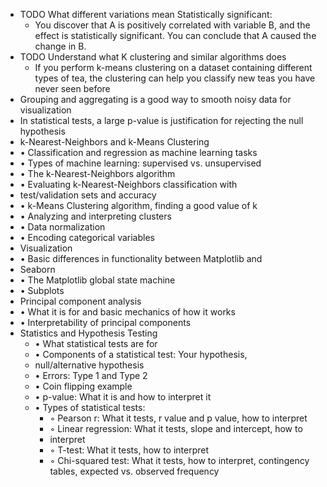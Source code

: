 - TODO What different variations mean Statistically significant:
	- You discover that A is positively correlated with variable B, and the effect is statistically
	  significant. You can conclude that A caused the change in B.
- TODO Understand what K clustering and similar algorithms does
	- If you perform k-means clustering on a dataset containing different types of tea, the clustering can
	  help you classify new teas you have never seen before
- Grouping and aggregating is a good way to smooth noisy data for visualization
- In statistical tests, a large p-value is justification for rejecting the null hypothesis
- k-Nearest-Neighbors and k-Means Clustering
- • Classification and regression as machine learning tasks
- • Types of machine learning: supervised vs. unsupervised
- • The k-Nearest-Neighbors algorithm
- • Evaluating k-Nearest-Neighbors classification with
- test/validation sets and accuracy
- • k-Means Clustering algorithm, finding a good value of k
- • Analyzing and interpreting clusters
- • Data normalization
- • Encoding categorical variables
- Visualization
- • Basic differences in functionality between Matplotlib and
- Seaborn
- • The Matplotlib global state machine
- • Subplots
- Principal component analysis
- • What it is for and basic mechanics of how it works
- • Interpretability of principal components
- Statistics and Hypothesis Testing
	- • What statistical tests are for
	- • Components of a statistical test: Your hypothesis,
	- null/alternative hypothesis
	- • Errors: Type 1 and Type 2
	- • Coin flipping example
	- • p-value: What it is and how to interpret it
	- • Types of statistical tests:
		- ◦ Pearson r: What it tests, r value and p value, how to interpret
		- ◦ Linear regression: What it tests, slope and intercept, how to
		- interpret
		- ◦ T-test: What it tests, how to interpret
		- ◦ Chi-squared test: What it tests, how to interpret, contingency tables, expected vs. observed
		  frequency